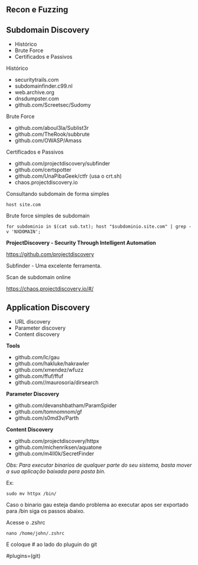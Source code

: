 ## Recon e Fuzzing

## Subdomain Discovery

- Histórico
- Brute Force
- Certificados e Passivos

Histórico

- securitytrails.com
- subdomainfinder.c99.nl
- web.archive.org
- dnsdumpster.com
- github.com/Screetsec/Sudomy

Brute Force

- github.com/aboul3la/Sublist3r
- github.com/TheRook/subbrute
- github.com/OWASP/Amass

Certificados e Passivos

- github.com/projectdiscovery/subfinder
- github.com/certspotter
- github.com/UnaPibaGeek/ctfr (usa o crt.sh)
- chaos.projectdiscovery.io


Consultando subdomain de forma simples

`host site.com`

Brute force simples de subdomain

`for subdominio in $(cat sub.txt); host "$subdominio.site.com" | grep -v 'NXDOMAIN';`

**ProjectDiscovery - Security Through Intelligent Automation**

https://github.com/projectdiscovery

Subfinder - Uma excelente ferramenta.

Scan de subdomain online

https://chaos.projectdiscovery.io/#/




## Application Discovery

- URL discovery
- Parameter discovery
- Content discovery

**Tools**

- github.com/lc/gau
- github.com/hakluke/hakrawler
- github.com/xmendez/wfuzz
- github.com/ffuf/ffuf
- github.com//maurosoria/dirsearch

**Parameter Discovery**

- github.com/devanshbatham/ParamSpider
- github.com/tomnomnom/gf
- github.com/s0md3v/Parth

**Content Discovery**

- github.com/projectdiscovery/httpx
- github.com/michenriksen/aquatone
- github.com/m4ll0k/SecretFinder

*Obs: Para executar binarios de qualquer parte do seu sistema, basta mover a sua aplicação baixada para pasta bin.*

Ex:

`sudo mv httpx /bin/`

Caso o binario gau esteja dando problema ao executar apos ser exportado para /bin siga os passos abaixo.

Acesse o .zshrc

`nano /home/john/.zshrc`

E coloque # ao lado do pluguin do git

#plugins=(git)





